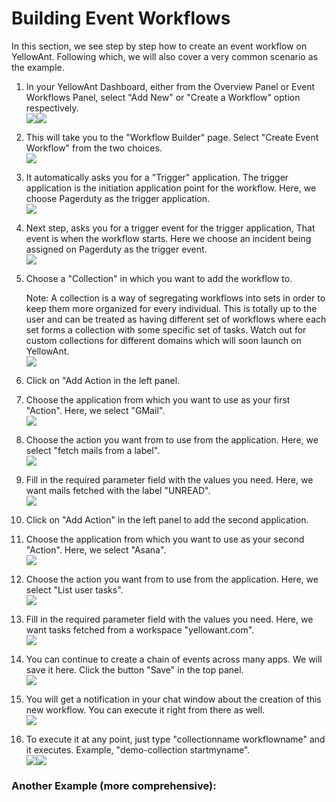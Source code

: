 # Building Event Workflows

In this section, we see step by step how to create an event workflow on YellowAnt. Following which, we will also cover a very common scenario as the example.

1. In your YellowAnt Dashboard, either from the Overview Panel or Event Workflows Panel, select "Add New" or "Create a Workflow" option respectively.   
   ![](/assets/ewf1.png)![](/assets/ewf2.png)

2. This will take you to the "Workflow Builder" page. Select "Create Event Workflow" from the two choices.  
   ![](/assets/select.png)

3. It automatically asks you for a "Trigger" application. The trigger application is the initiation application point for the workflow. Here, we choose Pagerduty as the trigger application.  
   ![](/assets/ewf3.png)

4. Next step, asks you for a trigger event for the trigger application, That event is when the workflow starts. Here we choose an incident being assigned on Pagerduty as the trigger event.  
   ![](/assets/ewf4.jpg)

5. Choose a "Collection" in which you want to add the workflow to.

   Note: A collection is a way of segregating workflows into sets in order to keep them more organized for every individual. This is totally up to the user and can be treated as having different set of workflows where each set forms a collection with some specific set of tasks. Watch out for custom collections for different domains which will soon launch on YellowAnt.  
   ![](/assets/ewf5.jpg)  

6. Click on "Add Action in the left panel.

7. Choose the application from which you want to use as your first "Action". Here, we select "GMail".  
   ![](/assets/app1.jpg)

8. Choose the action you want from to use from the application. Here, we select "fetch mails from a label".  
   ![](/assets/gmailaction.jpg)

9. Fill in the required parameter field with the values you need. Here, we want mails fetched with the label "UNREAD".  
   ![](/assets/fillreqdfield.jpg)

10. Click on "Add Action" in the left panel to add the second application.

11. Choose the application from which you want to use as your second "Action". Here, we select "Asana".  
    ![](/assets/app2.jpg)

12. Choose the action you want from to use from the application. Here, we select "List user tasks".  
    ![](/assets/asanaaction.jpg)

13. Fill in the required parameter field with the values you need. Here, we want tasks fetched from a workspace "yellowant.com".  
    ![](/assets/fillreqdfield2.jpg)

14. You can continue to create a chain of events across many apps. We will save it here. Click the button "Save" in the top panel.  
    ![](/assets/createdcw.jpg)

15. You will get a notification in your chat window about the creation of this new workflow. You can execute it right from there as well.  
    ![](/assets/check1.png)

16. To execute it at any point, just type "collectionname workflowname" and it executes. Example, "demo-collection startmyname".  
    ![](/assets/cmcmd.png)![](/assets/cwcmd2.png)

### Another Example \(more comprehensive\):



